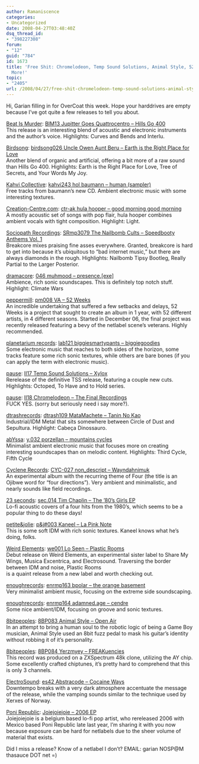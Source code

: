 ```yaml
---
author: Ramaniscence
categories:
- Uncategorized
date: 2008-04-27T03:48:40Z
dsq_thread_id:
- "398227308"
forum:
- "12"
guid: "784"
id: 1673
title: 'Free Shit: Chromelodeon, Temp Sound Solutions, Animal Style, 52 Weeks, and
  More!'
topic:
- "2405"
url: /2008/04/27/free-shit-chromelodeon-temp-sound-solutions-animal-style-52-weeks-and-more/
---
```


Hi, Garian filling in for OverCoat this week. Hope your harddrives are empty because I&#8217;ve got quite a few releases to tell you about.
  
<a target="_blank" href="http://www.beatismurder.com">Beat Is Murder</a>: <a target="_blank" href="http://www.beatismurder.com/netlabel/index.php?option=com_content&#038;task=view&#038;id=52&#038;Itemid=57">BIM13 Jupitter Goes Quattrocentro &#8211; Hills Go 400</a>  
This release is an interesting blend of acoustic and electronic instruments and the author&#8217;s voice. Highlights: Curves and Bends and Interlu.

<a target="_blank" href="http://www.birdsong.co.il/">Birdsong</a>: <a target="_blank" href="http://www.birdsong.co.il/#uoab2">birdsong026 Uncle Owen Aunt Beru &#8211; Earth is the Right Place for Love</a>  
Another blend of organic and artificial, offering a bit more of a raw sound than Hills Go 400. Highlights: Earth is the Right Place for Love, Tree of Secrets, and Your Words My Joy.

<a target="_blank" href="http://www.kahvi.org">Kahvi Collective</a>: <a target="_blank" href="http://www.kahvi.org/177.php">kahvi243 hol baumann &#8211; human (sampler)</a>  
Free tracks from baumann&#8217;s new CD. Ambient electronic music with some interesting textures.

<a target="_blank" href="http://www.creation-centre.com/">Creation-Centre.com</a>: <a target="_blank" href="http://www.creation-centre.com/ctrak/index.html">ctr-ak hula hooper &#8211; good morning good morning</a>  
A mostly acoustic set of songs with pop flair, hula hooper combines ambient vocals with tight composition. Highlight: Light.

<a target="_blank" href="http://sociopath-recordings.iloveu.tw/">Sociopath Recordings</a>: <a target="_blank" href="http://sociopathrecordings.googlepages.com/srmp3079">SRmp3079 The Nailbomb Cults &#8211; Speedbooty Anthems Vol. 1</a>  
Breakcore mixes praising fine asses everywhere. Granted, breakcore is hard to get into because it&#8217;s ubiquitous to &#8220;bad internet music,&#8221; but there are always diamonds in the rough. Highlights: Nailbomb Tipsy Bootleg, Really Partial to the Larger Posterior.

<a target="_blank" href="http://www.dramacore.com/">dramacore</a>: <a target="_blank" href="http://www.dramacore.com/dramacore046.zip">046 muhmood &#8211; presence.[exe]</a>  
Ambience, rich sonic soundscapes. This is definitely top notch stuff. Highlight: Climate Wars

<a target="_blank" href="http://www.peppermillrecords.com">peppermill</a>: <a target="_blank" href="http://www.peppermillrecords.com/pm008/">pm008 VA &#8211; 52 Weeks</a>  
An incredible undertaking that suffered a few setbacks and delays, 52 Weeks is a project that sought to create an album in 1 year, with 52 different artists, in 4 different seasons. Started in December 06, the final project was recently released featuring a bevy of the netlabel scene&#8217;s veterans. Highly recommended.

<a target="_blank" href="http://planetariumrecords.com/index2.html">planetarium records</a>: <a target="_blank" href="http://www.planetariumrecords.com/plane_arium/021.html">lab121 biggiesmartypants &#8211; biggiegoodies</a>  
Some electronic music that reaches to both sides of the horizon, some tracks feature some rich sonic textures, while others are bare bones (if you can apply the term with electronic music).

<a target="_blank" href="http://iimusic.net/">pause</a>: <a target="_blank" href="http://www.iimusic.net/catalog/2008/04/xylox">II17 Temp Sound Solutions &#8211; Xylox</a>  
Rerelease of the definitive TSS release, featuring a couple new cuts. Highlights: Octoped, To Have and to Hold series.

<a target="_blank" href="http://iimusic.net/">pause</a>: <a target="_blank" href="http://www.iimusic.net/catalog/2008/04/the-final-recordings">II18 Chromelodeon &#8211; The Final Recordings</a>  
FUCK YES. (sorry but seriously need i say more?).

<a target="_self" href="http://dtrashrecords.com/">dtrashrecords</a>: <a target="_blank" href="http://www.lunaticfringe.org/%7Eschizoid/dtrashrecords/digitaldownloads/109.html">dtrash109 MataMachete &#8211; Tanin No Kao</a>  
Industrial/IDM Metal that sits somewhere between Circle of Dust and Sepultura. Highlight: Cabeça Dinossauro.

<a target="_blank" href="http://abyssa.netlabel.free.fr/">abYssa</a>: <a target="_blank" href="http://abyssa.netlabel.free.fr/y.032.html">y.032 porzellan &#8211; mountains cycles</a>  
Minimalist ambient electronic music that focuses more on creating interesting soundscapes than on melodic content. Highlights: Third Cycle, Fifth Cycle

<a target="_blank" href="http://www.cyclene.com/">Cyclene Records</a>: <a target="_blank" href="http://www.cyclene.com/netlabel/releaseInfo/cyc_027.html">CYC-027 non_descript &#8211; Wayndahnimuk</a>  
An experimental album with the recurring theme of Four (the title is an Ojibwe word for &#8220;four directions&#8221;). Very ambient and minimalistic, and nearly sounds like field recordings.

<a target="_blank" href="http://23seconds.org/">23 seconds</a>: <a target="_blank" href="http://23seconds.org/%5Bsec.014%5D%20Tim%20Chaplin%20-%20The%20%2780%27s%20Girls%20EP.rar">sec.014 Tim Chaplin &#8211; The &#8217;80&#8217;s Girls EP</a>  
Lo-fi acoustic covers of a four hits from the 1980&#8217;s, which seems to be a popular thing to do these days!

<a target="_blank" href="http://www.petitejolie.com">petite&jolie</a>: <a target="_blank" href="http://www.petitejolie.com/releases/003/">p&j#003 Kaneel &#8211; La Pink Note</a>  
This is some soft IDM with rich sonic textures. Kaneel knows what he&#8217;s doing, folks.

<a target="_blank" href="http://netaudio.ru/weird-elements/">Weird Elements</a>: <a target="_blank" href="http://netaudio.ru/weird-elements/releases/we001/">we001 Lo Seen &#8211; Plastic Rooms</a>  
Debut release on Weird Elements, an experimental sister label to Share My Wings, Musica Excentrica, and Electrosound. Traversing the border between IDM and noise, Plastic Rooms  
is a quaint release from a new label and worth checking out.

<a target="_blank" href="http://enoughrecords.scene.org/">enoughrecords</a>: <a target="_blank" href="ftp://ftp.scene.org/pub/music/groups/enough_records/enrmp163_bpolar_-_the_orange_basement.zip">enrmp163 bpolar &#8211; the orange basement</a>  
Very minimalist ambient music, focusing on the extreme side soundscaping.

<a target="_blank" href="http://enoughrecords.scene.org/">enoughrecords</a>: <a target="_blank" href="ftp://ftp.scene.org/pub/music/groups/enough_records/enrmp164_adamned_age_-_cendre.zip">enrmp164 adamned.age &#8211; cendre</a>  
Some nice ambient/IDM, focusing on groove and sonic textures.

<a target="_blank" href="http://www.8bitpeoples.com">8bitpeoples</a>: <a target="_blank" href="http://www.8bitpeoples.com/discography/8BP083">8BP083 Animal Style &#8211; Open Air</a>  
In an attempt to bring a human soul to the robotic logic of being a Game Boy musician, Animal Style used an 8bit fuzz pedal to mask his guitar&#8217;s identity without robbing it of it&#8217;s personality.

<a target="_blank" href="http://www.8bitpeoples.com">8bitpeoples</a>: <a target="_blank" href="http://www.8bitpeoples.com/discography/8BP084">8BP084 Yerzmyey &#8211; FREAKuencies</a>  
This record was produced on a ZXSpectrum 48k clone, utilizing the AY chip. Some excellently crafted chiptunes, it&#8217;s pretty hard to comprehend that this is only 3 channels.

<a target="_blank" href="http://netaudio.ru/electrosound/">ElectroSound</a>: <a target="_blank" href="http://netaudio.ru/electrosound/releases/es42/">es42 Abstracode &#8211; Cocaine Ways</a>  
Downtempo breaks with a very dark atmosphere accentuate the message of the release, while the vamping sounds similar to the technique used by Xerxes of Norway.

<a target="_blank" href="http://ponirepublic.com">Poni Republic</a>: <a target="_blank" href="http://ponirepublic.com/releases/Joiejoiejoie%20-%202006%20EP%20%5BPoni%20Republic%202007%5D.zip">Joiejoiejoie &#8211; 2006 EP</a>  
Joiejoiejoie is a belgium based lo-fi pop artist, who rereleased 2006 with Mexico based Poni Republic late last year, I&#8217;m sharing it with you now because exposure can be hard for netlabels due to the sheer volume of material that exists.

Did I miss a release? Know of a netlabel I don&#8217;t? EMAIL: garian NOSP@M thasauce DOT net =)